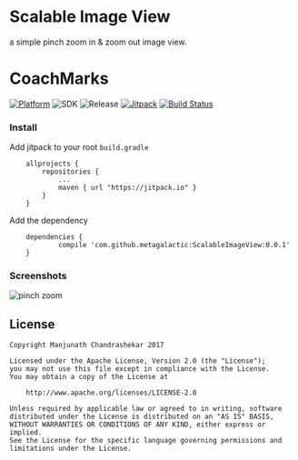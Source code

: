 # Scalable Image View

a simple pinch zoom in & zoom out image view. 

# CoachMarks

[![Platform](https://img.shields.io/badge/platform-android-green.svg)](http://developer.android.com/index.html)
![SDK](https://img.shields.io/badge/SDK-16%2B-green.svg)
![Release](https://img.shields.io/badge/release-0.0.1-green.svg)
[![Jitpack](https://jitpack.io/v/metagalactic/ScalableImageView.svg)](https://jitpack.io/#metagalactic/ScalableImageView)
[![Build Status](https://travis-ci.org/metagalactic/ScalableImageView.svg?branch=master)](https://github.com/metagalactic/ScalableImageView)


### Install

Add jitpack to your root `build.gradle`
```
	allprojects {
		repositories {
			...
			maven { url "https://jitpack.io" }
		}
	}
```
	
Add the dependency
```
	dependencies {
	        compile 'com.github.metagalactic:ScalableImageView:0.0.1'
	}
```

### Screenshots

![pinch zoom](screenshots/demo.gif)


License
-------

    Copyright Manjunath Chandrashekar 2017

    Licensed under the Apache License, Version 2.0 (the "License");
    you may not use this file except in compliance with the License.
    You may obtain a copy of the License at

        http://www.apache.org/licenses/LICENSE-2.0

    Unless required by applicable law or agreed to in writing, software
    distributed under the License is distributed on an "AS IS" BASIS,
    WITHOUT WARRANTIES OR CONDITIONS OF ANY KIND, either express or implied.
    See the License for the specific language governing permissions and
    limitations under the License.
